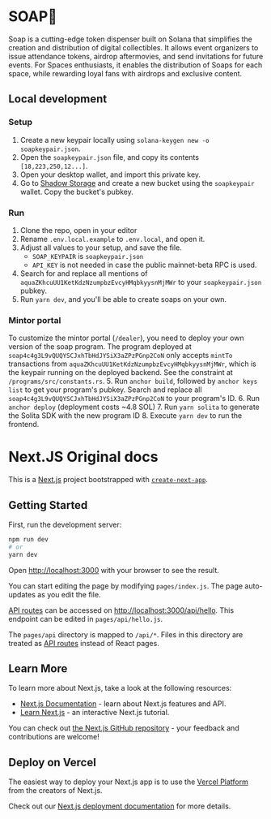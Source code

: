 # SOAP🧼
Soap is a cutting-edge token dispenser built on Solana that simplifies the creation and distribution of digital collectibles. It allows event organizers to issue attendance tokens, airdrop aftermovies, and send invitations for future events. For Spaces enthusiasts, it enables the distribution of Soaps for each space, while rewarding loyal fans with airdrops and exclusive content.

## Local development
### Setup
1. Create a new keypair locally using `solana-keygen new -o soapkeypair.json`. 
2. Open the `soapkeypair.json` file, and copy its contents `[18,223,250,12...]`.
3. Open your desktop wallet, and import this private key.
4. Go to [Shadow Storage](https://shadow.storage) and create a new bucket using the `soapkeypair` wallet. Copy the bucket's pubkey.

### Run
1. Clone the repo, open in your editor
2. Rename `.env.local.example` to `.env.local`, and open it.
3. Adjust all values to your setup, and save the file.
    - `SOAP_KEYPAIR` is `soapkeypair.json`
    - `API_KEY` is not needed in case the public mainnet-beta RPC is used.
4. Search for and replace all mentions of `aquaZKhcuUU1KetKdzNzumpbzEvcyHMqbkyysnMjMWr` to your `soapkeypair.json` pubkey.
5. Run `yarn dev`, and you'll be able to create soaps on your own.

### Mintor portal
To customize the mintor portal (`/dealer`), you need to deploy your own version of the soap program. The program deployed at `soap4c4g3L9vQUQYSCJxhTbHdJYSiX3aZPzPGnp2CoN` only accepts `mintTo` transactions from `aquaZKhcuUU1KetKdzNzumpbzEvcyHMqbkyysnMjMWr`, which is the keypair running on the deployed backend. See the constraint at `/programs/src/constants.rs`.
5. Run `anchor build`, followed by `anchor keys list` to get your program's pubkey. Search and replace all `soap4c4g3L9vQUQYSCJxhTbHdJYSiX3aZPzPGnp2CoN` to your program's ID.
6. Run `anchor deploy` (deployment costs ~4.8 SOL)
7. Run `yarn solita` to generate the Solita SDK with the new program ID
8. Execute `yarn dev` to run the frontend.


# Next.JS Original docs

This is a [Next.js](https://nextjs.org/) project bootstrapped with [`create-next-app`](https://github.com/vercel/next.js/tree/canary/packages/create-next-app).

## Getting Started

First, run the development server:

```bash
npm run dev
# or
yarn dev
```

Open [http://localhost:3000](http://localhost:3000) with your browser to see the result.

You can start editing the page by modifying `pages/index.js`. The page auto-updates as you edit the file.

[API routes](https://nextjs.org/docs/api-routes/introduction) can be accessed on [http://localhost:3000/api/hello](http://localhost:3000/api/hello). This endpoint can be edited in `pages/api/hello.js`.

The `pages/api` directory is mapped to `/api/*`. Files in this directory are treated as [API routes](https://nextjs.org/docs/api-routes/introduction) instead of React pages.

## Learn More

To learn more about Next.js, take a look at the following resources:

- [Next.js Documentation](https://nextjs.org/docs) - learn about Next.js features and API.
- [Learn Next.js](https://nextjs.org/learn) - an interactive Next.js tutorial.

You can check out [the Next.js GitHub repository](https://github.com/vercel/next.js/) - your feedback and contributions are welcome!

## Deploy on Vercel

The easiest way to deploy your Next.js app is to use the [Vercel Platform](https://vercel.com/new?utm_medium=default-template&filter=next.js&utm_source=create-next-app&utm_campaign=create-next-app-readme) from the creators of Next.js.

Check out our [Next.js deployment documentation](https://nextjs.org/docs/deployment) for more details.
